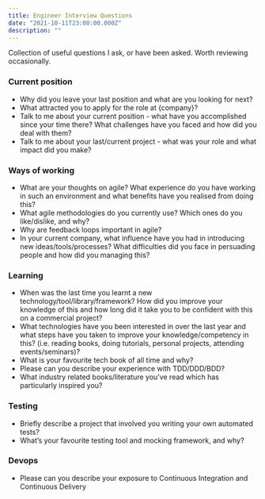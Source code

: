 ```yaml
---
title: Engineer Interview Questions
date: "2021-10-11T23:00:00.000Z"
description: ""
---
```


Collection of useful questions I ask, or have been asked. Worth reviewing occasionally.

### Current position

- Why did you leave your last position and what are you looking for next?
- What attracted you to apply for the role at {company}?
- Talk to me about your current position - what have you accomplished since your time there? What challenges have you faced and how did you deal with them?
- Talk to me about your last/current project - what was your role and what impact did you make?

### Ways of working

- What are your thoughts on agile? What experience do you have working in such an environment and what benefits have you realised from doing this?
- What agile methodologies do you currently use? Which ones do you like/dislike, and why?
- Why are feedback loops important in agile?
- In your current company, what influence have you had in introducing new ideas/tools/processes? What difficulties did you face in persuading people and how did you managing this?

### Learning

- When was the last time you learnt a new technology/tool/library/framework? How did you improve your knowledge of this and how long did it take you to be confident with this on a commercial project?
- What technologies have you been interested in over the last year and what steps have you taken to improve your knowledge/competency in this? (i.e. reading books, doing tutorials, personal projects, attending events/seminars)?
- What is your favourite tech book of all time and why?
- Please can you describe your experience with TDD/DDD/BDD?
- What industry related books/literature you’ve read which has particularly inspired you?

### Testing

- Briefly describe a project that involved you writing your own automated tests?
- What’s your favourite testing tool and mocking framework, and why?

### Devops

- Please can you describe your exposure to Continuous Integration and Continuous Delivery
